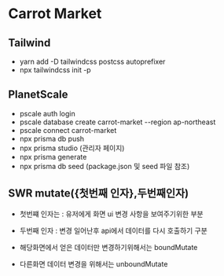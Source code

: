 # Carrot Market

## Tailwind

-   yarn add -D tailwindcss postcss autoprefixer
-   npx tailwindcss init -p

## PlanetScale

-   pscale auth login
-   pscale database create carrot-market --region ap-northeast
-   pscale connect carrot-market
-   npx prisma db push
-   npx prisma studio (관리자 페이지)
-   npx prisma generate
-   npx prisma db seed (package.json 및 seed 파일 참조)

## SWR mutate({첫번째 인자},두번째인자)

-   첫번쨰 인자는 : 유저에게 화면 ui 변경 사항을 보여주기위한 부분
-   두번째 인자 : 변경 일어난후 api에서 데이터를 다시 호출하기 구분

-   해당화면에서 얻은 데이터만 변경하기위해서는 boundMutate
-   다른화면 데이터 변경을 위해서는 unboundMutate
